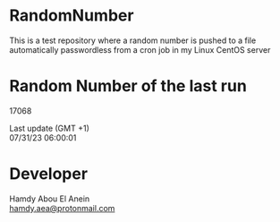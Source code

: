 # RandomNumber    
This is a test repository where a random number is pushed to a file automatically passwordless from a cron job in my Linux CentOS server    
# Random Number of the last run   
17068
      
Last update (GMT +1)    
07/31/23 06:00:01
# Developer    
Hamdy Abou El Anein   
hamdy.aea@protonmail.com
